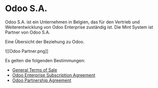 # Odoo S.A.

Odoo S.A. ist ein Unternehmen in Belgien, das für den Vertrieb und Weiterentwicklung von Odoo Enterprise zuständig ist. Die Mint System ist Partner von Odoo S.A.

Eine Übersicht der Beziehung zu Odoo.

![[Odoo Partner.png]]

Es gelten die folgenden Bestimmungen:
 * [General Terms of Sale](https://www.odoo.com/documentation/user/13.0/legal/terms/terms_of_sale.html)
 * [Odoo Enterprise Subscription Agreement](https://www.odoo.com/documentation/user/13.0/legal/terms/enterprise.html)
 * [Odoo Partnership Agreement](https://www.odoo.com/documentation/user/13.0/legal/terms/partnership.html)